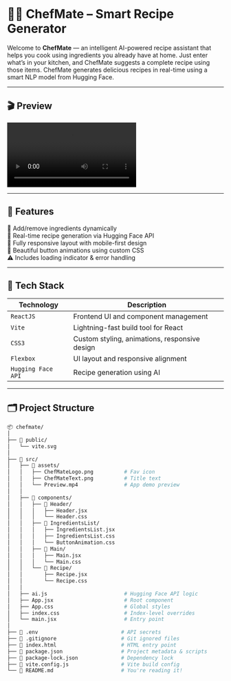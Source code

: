 # 🧑‍🍳 ChefMate – Smart Recipe Generator

Welcome to **ChefMate** — an intelligent AI-powered recipe assistant that helps you cook using ingredients you already have at home.
Just enter what’s in your kitchen, and ChefMate suggests a complete recipe using those items. 
ChefMate generates delicious recipes in real-time using a smart NLP model from Hugging Face.

---

## 🎬 Preview

![Preview](src/assets/preview.mp4)

---

## 📱 Features

🧺 Add/remove ingredients dynamically  
🍲 Real-time recipe generation via Hugging Face API  
🎯 Fully responsive layout with mobile-first design  
🎨 Beautiful button animations using custom CSS  
⚠️ Includes loading indicator & error handling  

---

## 🧰 Tech Stack

| Technology        | Description                                 |
|-------------------|---------------------------------------------|
| `ReactJS`         | Frontend UI and component management        |
| `Vite`            | Lightning-fast build tool for React         |
| `CSS3`            | Custom styling, animations, responsive design |
| `Flexbox`         | UI layout and responsive alignment          |
| `Hugging Face API`| Recipe generation using AI                  |

---

## 🗂️ Project Structure

```bash
📦 chefmate/
│
├── 📁 public/
│   └── vite.svg
│
├── 📁 src/
│   ├── 📁 assets/
│   │   ├── ChefMateLogo.png          # Fav icon
│   │   ├── ChefMateText.png          # Title text
│   │   └── Preview.mp4               # App demo preview
│   │
│   ├── 📁 components/
│   │   ├── 📁 Header/
│   │   │   ├── Header.jsx
│   │   │   └── Header.css
│   │   ├── 📁 IngredientsList/
│   │   │   ├── IngredientsList.jsx
│   │   │   ├── IngredientsList.css
│   │   │   └── ButtonAnimation.css
│   │   ├── 📁 Main/
│   │   │   ├── Main.jsx
│   │   │   └── Main.css
│   │   └── 📁 Recipe/
│   │       ├── Recipe.jsx
│   │       └── Recipe.css
│   │
│   ├── ai.js                         # Hugging Face API logic
│   ├── App.jsx                       # Root component
│   ├── App.css                       # Global styles
│   ├── index.css                     # Index-level overrides
│   └── main.jsx                      # Entry point
│
├── 📄 .env                           # API secrets
├── 📄 .gitignore                     # Git ignored files
├── 📄 index.html                     # HTML entry point
├── 📄 package.json                   # Project metadata & scripts
├── 📄 package-lock.json              # Dependency lock
├── 📄 vite.config.js                 # Vite build config
└── 📄 README.md                      # You're reading it!


